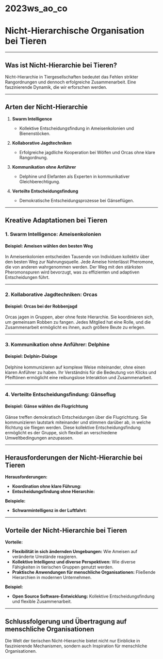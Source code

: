 # 2023ws_ao_co
# Nicht-Hierarchische Organisation bei Tieren

---

## Was ist Nicht-Hierarchie bei Tieren?

Nicht-Hierarchie in Tiergesellschaften bedeutet das Fehlen strikter Rangordnungen und dennoch erfolgreiche Zusammenarbeit. Eine faszinierende Dynamik, die wir erforschen werden.

---

## Arten der Nicht-Hierarchie

1. **Swarm Intelligence**
    - Kollektive Entscheidungsfindung in Ameisenkolonien und Bienenstöcken.

2. **Kollaborative Jagdtechniken**
    - Erfolgreiche jagdliche Kooperation bei Wölfen und Orcas ohne klare Rangordnung.

3. **Kommunikation ohne Anführer**
    - Delphine und Elefanten als Experten in kommunikativer Gleichberechtigung.

4. **Verteilte Entscheidungsfindung**
    - Demokratische Entscheidungsprozesse bei Gänseflügen.

---

## Kreative Adaptationen bei Tieren

### 1. Swarm Intelligence: Ameisenkolonien

#### Beispiel: Ameisen wählen den besten Weg
In Ameisenkolonien entscheiden Tausende von Individuen kollektiv über den besten Weg zur Nahrungsquelle. Jede Ameise hinterlässt Pheromone, die von anderen wahrgenommen werden. Der Weg mit den stärksten Pheromonspuren wird bevorzugt, was zu effizienten und adaptiven Entscheidungen führt.

---

### 2. Kollaborative Jagdtechniken: Orcas

#### Beispiel: Orcas bei der Robbenjagd
Orcas jagen in Gruppen, aber ohne feste Hierarchie. Sie koordinieren sich, um gemeinsam Robben zu fangen. Jedes Mitglied hat eine Rolle, und die Zusammenarbeit ermöglicht es ihnen, auch größere Beute zu erlegen.

---

### 3. Kommunikation ohne Anführer: Delphine

#### Beispiel: Delphin-Dialoge
Delphine kommunizieren auf komplexe Weise miteinander, ohne einen klaren Anführer zu haben. Ihr Verständnis für die Bedeutung von Klicks und Pfeiftönen ermöglicht eine reibungslose Interaktion und Zusammenarbeit.

---

### 4. Verteilte Entscheidungsfindung: Gänseflug

#### Beispiel: Gänse wählen die Flugrichtung
Gänse treffen demokratisch Entscheidungen über die Flugrichtung. Sie kommunizieren lautstark miteinander und stimmen darüber ab, in welche Richtung sie fliegen werden. Diese kollektive Entscheidungsfindung ermöglicht es der Gruppe, sich flexibel an verschiedene Umweltbedingungen anzupassen.

---

## Herausforderungen der Nicht-Hierarchie bei Tieren

**Herausforderungen:**
- **Koordination ohne klare Führung:** 
- **Entscheidungsfindung ohne Hierarchie:** 

**Beispiele:**
- **Schwarmintelligenz in der Luftfahrt:** 

---

## Vorteile der Nicht-Hierarchie bei Tieren

**Vorteile:**
- **Flexibilität in sich ändernden Umgebungen:** Wie Ameisen auf veränderte Umstände reagieren.
- **Kollektive Intelligenz und diverse Perspektiven:** Wie diverse Fähigkeiten in tierischen Gruppen genutzt werden.
- **Praktische Anwendungen für menschliche Organisationen:** Fließende Hierarchien in modernen Unternehmen.

**Beispiel:**
- **Open Source Software-Entwicklung:** Kollektive Entscheidungsfindung und flexible Zusammenarbeit.

---

## Schlussfolgerung und Übertragung auf menschliche Organisationen

Die Welt der tierischen Nicht-Hierarchie bietet nicht nur Einblicke in faszinierende Mechanismen, sondern auch Inspiration für menschliche Organisationen.
